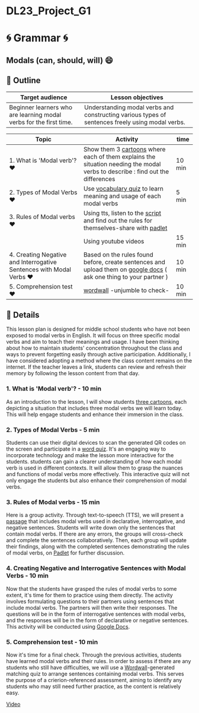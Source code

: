 # DL23_Project_G1
# :cyclone: Grammar :cyclone:
## Modals (can, should, will) :smile:

## :open_book: Outline  
| Target audience | Lesson objectives |
| ----------- | ----------- |
| Beginner learners who are learning modal verbs for the first time. | Understanding modal verbs and constructing various types of sentences freely using modal verbs. |

| Topic | Activity | time |
| ----------- | ----------- | ----------- |
| 1. What is 'Modal verb'? :heart: | Show them 3 [cartoons](https://github.com/eng-edu-lgh/DL23_Project_G1/tree/main/image) where each of them explains the situation needing the modal verbs to describe : find out the differences | 10 min |
| 2. Types of Modal Verbs :heart: | Use [vocabulary quiz](https://github.com/eng-edu-lgh/DL23_Project_G1/blob/main/codes/vocabularyquiz%20codes.ipynb) to learn meaning and usage of each modal verbs | 5 min |
| 3. Rules of Modal verbs :heart: | Using tts, listen to the [script](https://colab.research.google.com/github/eng-edu-lgh/DL23_Project_G1/blob/main/codes/TTS.ipynb) and find out the rules for themselves-share with [padlet](https://padlet.com/engedulgh/write-down-the-rules-ouidyd7x1wtz4nep) |  |
|  | Using youtube videos | 15 min |
| 4. Creating Negative and Interrogative Sentences with Modal Verbs :heart: | Based on the rules found before, create sentences and upload them on [google docs](https://docs.google.com/spreadsheets/d/1h_nERv9yWiArpJ379O7wn94AZnpEewW8pHk3HuQIb7g/edit?usp=sharing) ( ask one thing to your partner ) | 10 min |
| 5. Comprehension test :heart: | [wordwall](https://wordwall.net/resource/57210559) -unjumble to check- | 10 min |








## :pencil: Details
This lesson plan is designed for middle school students who have not been exposed to modal verbs in English. It will focus on three specific modal verbs and aim to teach their meanings and usage. I have been thinking about how to maintain students' concentration throughout the class and ways to prevent forgetting easily through active participation. Additionally, I have considered adopting a method where the class content remains on the internet. If the teacher leaves a link, students can review and refresh their memory by following the lesson content from that day.
### 1. What is 'Modal verb'? - 10 min
As an introduction to the lesson, I will show students [three cartoons](https://github.com/eng-edu-lgh/DL23_Project_G1/tree/main/image), each depicting a situation that includes three modal verbs we will learn today. This will help engage students and enhance their immersion in the class.
### 2. Types of Modal Verbs - 5 min
Students can use their digital devices to scan the generated QR codes on the screen and participate in a [word quiz](https://github.com/eng-edu-lgh/DL23_Project_G1/blob/main/codes/vocabularyquiz%20codes.ipynb). It's an engaging way to incorporate technology and make the lesson more interactive for the students.
students can gain a clearer understanding of how each modal verb is used in different contexts. It will allow them to grasp the nuances and functions of modal verbs more effectively. This interactive quiz will not only engage the students but also enhance their comprehension of modal verbs.
### 3. Rules of Modal verbs  - 15 min
Here is a group activity. Through text-to-speech (TTS), we will present a [passage](https://colab.research.google.com/github/eng-edu-lgh/DL23_Project_G1/blob/main/codes/TTS.ipynb) that includes modal verbs used in declarative, interrogative, and negative sentences. Students will write down only the sentences that contain modal verbs. If there are any errors, the groups will cross-check and complete the sentences collaboratively. Then, each group will update their findings, along with the completed sentences demonstrating the rules of modal verbs, on [Padlet](https://padlet.com/engedulgh/write-down-the-rules-ouidyd7x1wtz4nep) for further discussion.
### 4. Creating Negative and Interrogative Sentences with Modal Verbs  - 10 min
Now that the students have grasped the rules of modal verbs to some extent, it's time for them to practice using them directly. The activity involves formulating questions to their partners using sentences that include modal verbs. The partners will then write their responses. The questions will be in the form of interrogative sentences with modal verbs, and the responses will be in the form of declarative or negative sentences. This activity will be conducted using [Google Docs](https://docs.google.com/spreadsheets/d/1h_nERv9yWiArpJ379O7wn94AZnpEewW8pHk3HuQIb7g/edit?usp=sharing).
### 5. Comprehension test  - 10 min
Now it's time for a final check. Through the previous activities, students have learned modal verbs and their rules. In order to assess if there are any students who still have difficulties, we will use a [Wordwall](https://wordwall.net/resource/57210559)-generated matching quiz to arrange sentences containing modal verbs. This serves the purpose of a crierion-referenced assessment, aiming to identify any students who may still need further practice, as the content is relatively easy.




[Video](https://youtu.be/0d963M2PShs)
